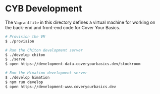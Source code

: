 # CYB Development

The `Vagrantfile` in this directory defines a virtual machine for working on
the back-end and front-end code for Cover Your Basics.

```bash
# Provision the VM
$ ./provision

# Run the Chiton development server
$ ./develop chiton
$ ./serve
$ open https://development-data.coveryourbasics.dev/stockroom

# Run the Himation development server
$ ./develop himation
$ npm run develop
$ open https://development-www.coveryourbasics.dev
```
